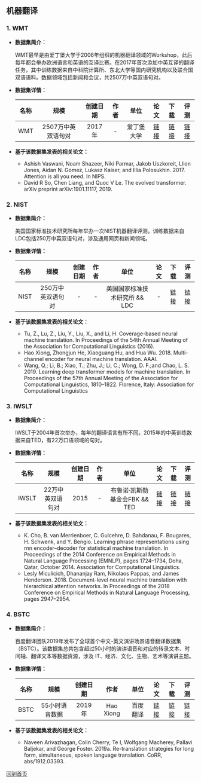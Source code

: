 &nbsp;
## 机器翻译

### 1. WMT
- <strong>数据集简介：</strong>

    WMT最早是由爱丁堡大学于2006年组织的机器翻译领域的Workshop，此后每年都会举办欧洲语言和英语的互译比赛。在2017年首次添加中英互译的翻译任务，其中训练数据来自中科院计算所、东北大学等国内研究机构以及联合国双语语料。数据领域包括新闻和会议，共2507万中英双语句对。
    

- <strong>数据集详情：</strong>

    |  名称 | 规模 | 创建日期 | 作者 | 单位 | 论文 | 下载 | 评测 |
    | :---: | :---:| :---: | :---: | :---: | :---: | :---: | :---: |
    | WMT | 2507万中英双语句对 | 2017年 | - | 爱丁堡大学 | [链接](https://www.aclweb.org/anthology/W19-5301.pdf) | [链接](http://www.statmt.org/wmt19/)| [链接](http://www.statmt.org/wmt19/) |

- <strong>基于该数据集发表的相关论文：</strong>
    - Ashish Vaswani, Noam Shazeer, Niki Parmar, Jakob Uszkoreit, Llion Jones, Aidan N. Gomez, Lukasz Kaiser, and Illia Polosukhin. 2017. Attention is all you need. In NIPS.
    - David R So, Chen Liang, and Quoc V Le. The evolved transformer. arXiv preprint arXiv:1901.11117, 2019.
    

### 2. NIST
- <strong>数据集简介：</strong>

   美国国家标准技术研究所每年举办一次NIST机器翻译评测。训练数据来自LDC包括250万中英双语句对，涉及通用网页和新闻领域。
    
- <strong>数据集详情：</strong>

    |  名称 | 规模 | 创建日期 | 作者 | 单位 | 论文 | 下载 | 评测 |
    | :---: | :---:| :---: | :---: | :---: | :---: | :---: | :---: |
    | NIST | 250万中英双语句对 | - | - | 美国国家标准技术研究所 && LDC | - | [链接](https://catalog.ldc.upenn.edu/byproject)| [链接](https://www.nist.gov/itl/iad/mig/openmt15-evaluation) |

- <strong>基于该数据集发表的相关论文：</strong> 
    - Tu, Z., Lu, Z., Liu, Y., Liu, X., and Li, H. Coverage-based neural machine translation. In Proceedings of the 54th Annual Meeting of the Association for Computational Linguistics (2016).
    - Hao Xiong, Zhongjun He, Xiaoguang Hu, and Hua Wu. 2018. Multi-channel encoder for neural machine translation. AAAI.
    - Wang, Q.; Li, B.; Xiao, T.; Zhu, J.; Li, C.; Wong, D. F.;and Chao, L. S. 2019. Learning deep transformer models for machine translation. In Proceedings of the 57th Annual Meeting of the Association for Computational Linguistics, 1810–1822. Florence, Italy: Association for Computational Linguistics

### 3. IWSLT
- <strong>数据集简介：</strong>

   IWSLT于2004年首次举办，每年的翻译语言有所不同。2015年的中英训练数据来自TED，有22万口语领域的句对。
   
- <strong>数据集详情：</strong>

    |  名称 | 规模 | 创建日期 | 作者 | 单位 | 论文 | 下载 | 评测 |
    | :---: | :---:| :---: | :---: | :---: | :---: | :---: | :---: |
    | IWSLT | 22万中英双语句对 | 2015 | - | 布鲁诺·凯斯勒基金会FBK && TED | [链接](https://www.aclweb.org/anthology/2012.eamt-1.60.pdf) | [链接](https://wit3.fbk.eu/2015-01)| [链接](http://workshop2015.iwslt.org/) |

- <strong>基于该数据集发表的相关论文：</strong> 
   - K. Cho, B. van Merrienboer, C. Gulcehre, D. Bahdanau, F. Bougares, H. Schwenk, and Y. Bengio. Learning phrase representations using rnn encoder–decoder for statistical machine translation. In Proceedings of the 2014 Conference on Empirical Methods in Natural Language Processing (EMNLP), pages 1724–1734, Doha, Qatar, October 2014. Association for Computational Linguistics.
    - Lesly Miculicich, Dhananjay Ram, Nikolaos Pappas, and James Henderson. 2018. Document-level neural machine translation with hierarchical attention networks. In Proceedings of the 2018 Conference on Empirical Methods in Natural Language Processing, pages 2947–2954.
   
### 4. BSTC
- <strong>数据集简介：</strong>

   百度翻译团队2019年发布了全球首个中文-英文演讲场景语音翻译数据集（BSTC）。该数据集总共包含超过50小时的演讲语音和对应的转录文本、时间轴、翻译文本等数据资源，涉及 IT、经济、文化、生物、艺术等演讲主题。
   
- <strong>数据集详情：</strong>

    |  名称 | 规模 | 创建日期 | 作者 | 单位 | 论文 | 下载 | 评测 |
    | :---: | :---:| :---: | :---: | :---: | :---: | :---: | :---: |
    | BSTC | 55小时语音数据 | 2019年 | Hao Xiong | 百度翻译 | [链接](https://arxiv.org/abs/1907.12984) | [链接](https://ai.baidu.com/broad/introduction?dataset=bstc)| [链接](https://ai.baidu.com/broad/introduction?dataset=bstc) |
    
- <strong>基于该数据集发表的相关论文：</strong> 
    - Naveen Arivazhagan, Colin Cherry, Te I, Wolfgang Macherey, Pallavi Baljekar, and George Foster. 2019a. Re-translation strategies for long form, simultaneous, spoken language translation. CoRR, abs/1912.03393.

[回到首页](/dataset.md)
